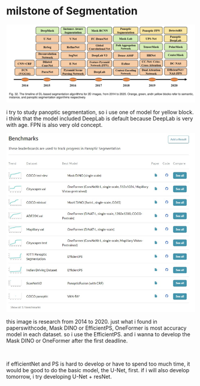 # milstone of Segmentation

<img src="/assets/segmentation_milestone.png">

i try to study panoptic segmentation, so i use one of model for yellow block. i think that the model included DeepLab is default because DeepLab is very with age. FPN is also very old concept. 

<img src="/assets/segment_paperswithcode.jpg">

this image is research from 2014 to 2020. just what i found in paperswithcode, Mask DINO or EfficientPS, OneFormer is most accuracy model in each dataset. so i use the EfficientPS. and i wanna to develop the Mask DINO or OneFormer after the first deadline.

&nbsp;

if efficientNet and PS is hard to develop or have to spend too much time, it would be good to do the basic model, the U-Net, first.
if i will also develop tomorrow, i try developing U-Net + resNet.